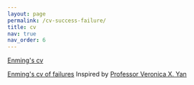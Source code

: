 ```yaml
---
layout: page
permalink: /cv-success-failure/
title: cv
nav: true
nav_order: 6
---
```


<a href = "https://zhang-enming.github.io/assets/pdf/CV.pdf">Enming's cv</a>

<a href = "https://zhang-enming.github.io/assets/pdf/CV_in_Failures.pdf">Enming's cv of failures</a> Inspired by <a href = "https://sites.edb.utexas.edu/slam/">Professor Veronica X. Yan</a>